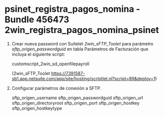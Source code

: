 # psinet_registra_pagos_nomina - Bundle 456473 2win_registra_pagos_nomina_psinet

1. Crear nueva password con Suitelet *2win_sFTP_Toolet* para parámetro *sftp_origen_passwordguid* en tabla Parámetros de Facturación que incluya el siguiente script:

    customscript_2win_sd_openfilepayroll

    (2win_sFTP_Toolet https://7391587-sb1.app.netsuite.com/app/site/hosting/scriptlet.nl?script=89&deploy=1)

2. Configurar parámetros de conexión a SFTP.

    sftp_origen_username
    sftp_origen_passwordguid 
    sftp_origen_url
    sftp_origen_directoryroot
    sftp_origen_port
    sftp_origen_hostkey
    sftp_origen_hostkeytype
